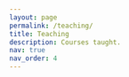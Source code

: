 ```yaml
---
layout: page
permalink: /teaching/
title: Teaching
description: Courses taught.
nav: true
nav_order: 4
---
```

